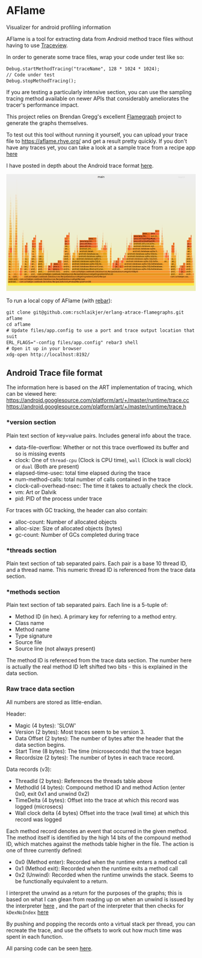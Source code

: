 # AFlame
Visualizer for android profiling information

AFlame is a tool for extracting data from Android method trace files without
having to use
[Traceview](https://developer.android.com/studio/profile/traceview.html).

In order to generate some trace files, wrap your code under test like so:

    Debug.startMethodTracing("traceName", 128 * 1024 * 1024);
    // Code under test
    Debug.stopMethodTracing();

If you are testing a particularly intensive section, you can use the sampling
tracing method available on newer APIs that considerably ameliorates the
tracer's performance impact.

This project relies on Brendan Gregg's excellent [Flamegraph](https://github.com/brendangregg/FlameGraph)
project to generate the graphs themselves.

To test out this tool without running it yourself, you can upload your trace
file to https://aflame.rhye.org/ and get a result pretty quickly. If you don't
have any traces yet, you can take a look at a sample trace from a recipe app
[here](https://aflame.rhye.org/trace/612054F4E2322B45066E3A882ABD51FB)

I have posted in depth about the Android trace format
[here](https://blog.rhye.org/post/android-profiling-flamegraphs/).

![onCreate](/main.png?raw=true "Main thread")

To run a local copy of AFlame (with [rebar](http://www.rebar3.org/)):

    git clone git@github.com:rschlaikjer/erlang-atrace-flamegraphs.git aflame
    cd aflame
    # Update files/app.config to use a port and trace output location that suit
    ERL_FLAGS="-config files/app.config" rebar3 shell
    # Open it up in your browser
    xdg-open http://localhost:8192/

## Android Trace file format
The information here is based on the ART implementation of tracing, which can be viewed here:
https://android.googlesource.com/platform/art/+/master/runtime/trace.cc
https://android.googlesource.com/platform/art/+/master/runtime/trace.h

### *version section
Plain text section of key=value pairs. Includes general info about the trace.

- data-file-overflow: Whether or not this trace overflowed its buffer and so is missing events
- clock: One of `thread-cpu` (Clock is CPU time), `wall` (Clock is wall clock) or `dual` (Both are present)
- elapsed-time-usec: total time elapsed during the trace
- num-method-calls: total number of calls contained in the trace
- clock-call-overhead-nsec: The time it takes to actually check the clock.
- vm: Art or Dalvik
- pid: PID of the process under trace

For traces with GC tracking, the header can also contain:
- alloc-count: Number of allocated objects
- alloc-size: Size of allocated objects (bytes)
- gc-count: Number of GCs completed during trace

### *threads section
Plain text section of tab separated pairs.
Each pair is a base 10 thread ID, and a thread name.
This numeric thread ID is referenced from the trace data section.

### *methods section
Plain text section of tab separated pairs.
Each line is a 5-tuple of:
- Method ID (in hex). A primary key for referring to a method entry.
- Class name
- Method name
- Type signature
- Source file
- Source line (not always present)

The method ID is referenced from the trace data section.
The number here is actually the real method ID left shifted two bits - this is
explained in the data section.

### Raw trace data section
All numbers are stored as little-endian.

Header:
- Magic (4 bytes): 'SLOW'
- Version (2 bytes): Most traces seem to be version 3.
- Data Offset (2 bytes): The number of bytes after the header that the data section begins.
- Start Time (8 bytes): The time (microseconds) that the trace began
- Recordsize (2 bytes): The number of bytes in each trace record.

Data records (v3):
- ThreadId (2 bytes): References the threads table above
- MethodId (4 bytes): Compound method ID and method Action (enter 0x0, exit 0x1 and unwind 0x2)
- TimeDelta (4 bytes): Offset into the trace at which this record was logged (microsecs)
- Wall clock delta (4 bytes) Offset into the trace (wall time) at which this record was logged

Each method record denotes an event that occurred in the given method. The
method itself is identified by the high 14 bits of the compound method ID,
which matches against the methods table higher in the file. The action is one
of three currently defined:
- 0x0 (Method enter): Recorded when the runtime enters a method call
- 0x1 (Method exit): Recorded when the runtime exits a method call
- 0x2 (Unwind): Recorded when the runtime unwinds the stack. Seems to be
                functionally equivalent to a return.

I interpret the unwind as a return for the purposes of the graphs; this is
based on what I can glean from reading up on when an unwind is issued by the
interpreter
[here](https://android.googlesource.com/platform/art/+/master/runtime/interpreter/interpreter_common.cc#399)
, and the part of the interpreter that then checks for `kDexNoIndex`
[here](https://android.googlesource.com/platform/art/+/master/runtime/interpreter/interpreter.cc#315)

By pushing and popping the records onto a virtual stack per thread, you can recreate the trace, and use the offsets to work
out how much time was spent in each function.

All parsing code can be seen [here](https://github.com/rschlaikjer/erlang-atrace-flamegraphs/blob/master/src/aflame_trace_parser.erl#L259).
